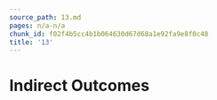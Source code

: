 ```yaml
---
source_path: 13.md
pages: n/a-n/a
chunk_id: f02f4b5cc4b1b064630d67d68a1e92fa9e8f0c48
title: '13'
---
```

# Indirect Outcomes
